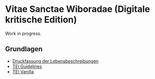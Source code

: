 # Vitae Sanctae Wiboradae (Digitale kritische Edition)

Work in progress.

## Grundlagen
- [Druckfassung der Lebensbeschreibungen](https://heilige-wiborada.ch/wp-content/uploads/2020/06/Berschin1983_VitaeSanctaeWiboradae.pdf)
- [TEI Guidelines](https://tei-c.org/Guidelines/)
- [TEI Vanilla](https://github.com/eeditiones/tei-vanilla)
